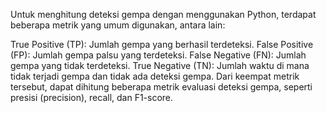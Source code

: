 Untuk menghitung deteksi gempa dengan menggunakan Python, terdapat beberapa metrik yang umum digunakan, antara lain:

True Positive (TP): Jumlah gempa yang berhasil terdeteksi.
False Positive (FP): Jumlah gempa palsu yang terdeteksi.
False Negative (FN): Jumlah gempa yang tidak terdeteksi.
True Negative (TN): Jumlah waktu di mana tidak terjadi gempa dan tidak ada deteksi gempa.
Dari keempat metrik tersebut, dapat dihitung beberapa metrik evaluasi deteksi gempa, seperti presisi (precision), recall, dan F1-score.